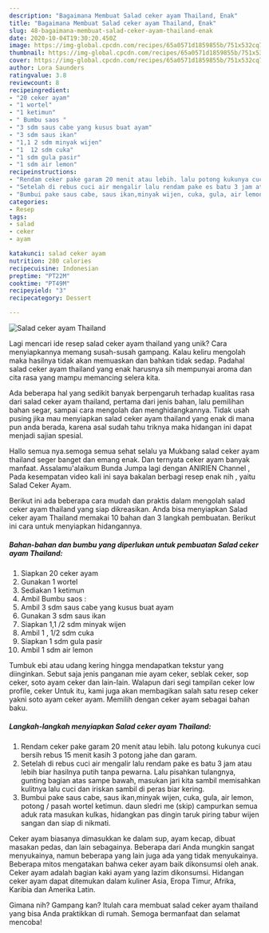 ```yaml
---
description: "Bagaimana Membuat Salad ceker ayam Thailand, Enak"
title: "Bagaimana Membuat Salad ceker ayam Thailand, Enak"
slug: 48-bagaimana-membuat-salad-ceker-ayam-thailand-enak
date: 2020-10-04T19:30:20.450Z
image: https://img-global.cpcdn.com/recipes/65a0571d1859855b/751x532cq70/salad-ceker-ayam-thailand-foto-resep-utama.jpg
thumbnail: https://img-global.cpcdn.com/recipes/65a0571d1859855b/751x532cq70/salad-ceker-ayam-thailand-foto-resep-utama.jpg
cover: https://img-global.cpcdn.com/recipes/65a0571d1859855b/751x532cq70/salad-ceker-ayam-thailand-foto-resep-utama.jpg
author: Lora Saunders
ratingvalue: 3.8
reviewcount: 8
recipeingredient:
- "20 ceker ayam"
- "1 wortel"
- "1 ketimun"
- " Bumbu saos "
- "3 sdm saus cabe yang kusus buat ayam"
- "3 sdm saus ikan"
- "1,1 2 sdm minyak wijen"
- "1  12 sdm cuka"
- "1 sdm gula pasir"
- "1 sdm air lemon"
recipeinstructions:
- "Rendam ceker pake garam 20 menit atau lebih. lalu potong kukunya cuci bersih rebus 15 menit kasih 3 potong jahe dan garam."
- "Setelah di rebus cuci air mengalir lalu rendam pake es batu 3 jam atau lebih biar hasilnya putih tanpa pewarna. Lalu pisahkan tulangnya, gunting bagian atas sampe bawah, masukan jari kita sambil memisahkan kulitnya lalu cuci dan iriskan sambil di peras biar kering."
- "Bumbui pake saus cabe, saus ikan,minyak wijen, cuka, gula, air lemon, potong / pasah wortel ketimun. daun sledri me (skip) campurkan semua aduk rata masukan kulkas, hidangkan pas dingin taruk piring tabur wijen sangan dan siap di nikmati."
categories:
- Resep
tags:
- salad
- ceker
- ayam

katakunci: salad ceker ayam 
nutrition: 280 calories
recipecuisine: Indonesian
preptime: "PT22M"
cooktime: "PT49M"
recipeyield: "3"
recipecategory: Dessert

---
```



![Salad ceker ayam Thailand](https://img-global.cpcdn.com/recipes/65a0571d1859855b/751x532cq70/salad-ceker-ayam-thailand-foto-resep-utama.jpg)

Lagi mencari ide resep salad ceker ayam thailand yang unik? Cara menyiapkannya memang susah-susah gampang. Kalau keliru mengolah maka hasilnya tidak akan memuaskan dan bahkan tidak sedap. Padahal salad ceker ayam thailand yang enak harusnya sih mempunyai aroma dan cita rasa yang mampu memancing selera kita.

Ada beberapa hal yang sedikit banyak berpengaruh terhadap kualitas rasa dari salad ceker ayam thailand, pertama dari jenis bahan, lalu pemilihan bahan segar, sampai cara mengolah dan menghidangkannya. Tidak usah pusing jika mau menyiapkan salad ceker ayam thailand yang enak di mana pun anda berada, karena asal sudah tahu triknya maka hidangan ini dapat menjadi sajian spesial.

Hallo semua nya.semoga semua sehat selalu ya Mukbang salad ceker ayam thailand seger banget dan emang enak. Dan ternyata ceker ayam banyak manfaat. Assalamu&#39;alaikum Bunda Jumpa lagi dengan ANIRIEN Channel , Pada kesempatan video kali ini saya bakalan berbagi resep enak nih , yaitu Salad Ceker Ayam.


Berikut ini ada beberapa cara mudah dan praktis dalam mengolah salad ceker ayam thailand yang siap dikreasikan. Anda bisa menyiapkan Salad ceker ayam Thailand memakai 10 bahan dan 3 langkah pembuatan. Berikut ini cara untuk menyiapkan hidangannya.

<!--inarticleads1-->

##### Bahan-bahan dan bumbu yang diperlukan untuk pembuatan Salad ceker ayam Thailand:

1. Siapkan 20 ceker ayam
1. Gunakan 1 wortel
1. Sediakan 1 ketimun
1. Ambil  Bumbu saos :
1. Ambil 3 sdm saus cabe yang kusus buat ayam
1. Gunakan 3 sdm saus ikan
1. Siapkan 1,1 /2 sdm minyak wijen
1. Ambil 1 , 1/2 sdm cuka
1. Siapkan 1 sdm gula pasir
1. Ambil 1 sdm air lemon


Tumbuk ebi atau udang kering hingga mendapatkan tekstur yang diinginkan. Sebut saja jenis panganan mie ayam ceker, seblak ceker, sop ceker, soto ayam ceker dan lain-lain. Walapun dari segi tampilan ceker low profile, ceker Untuk itu, kami juga akan membagikan salah satu resep ceker yakni soto ayam ceker ayam. Memilih dengan ceker ayam sebagai bahan baku. 

<!--inarticleads2-->

##### Langkah-langkah menyiapkan Salad ceker ayam Thailand:

1. Rendam ceker pake garam 20 menit atau lebih. lalu potong kukunya cuci bersih rebus 15 menit kasih 3 potong jahe dan garam.
1. Setelah di rebus cuci air mengalir lalu rendam pake es batu 3 jam atau lebih biar hasilnya putih tanpa pewarna. Lalu pisahkan tulangnya, gunting bagian atas sampe bawah, masukan jari kita sambil memisahkan kulitnya lalu cuci dan iriskan sambil di peras biar kering.
1. Bumbui pake saus cabe, saus ikan,minyak wijen, cuka, gula, air lemon, potong / pasah wortel ketimun. daun sledri me (skip) campurkan semua aduk rata masukan kulkas, hidangkan pas dingin taruk piring tabur wijen sangan dan siap di nikmati.


Ceker ayam biasanya dimasukkan ke dalam sup, ayam kecap, dibuat masakan pedas, dan lain sebagainya. Beberapa dari Anda mungkin sangat menyukainya, namun beberapa yang lain juga ada yang tidak menyukainya. Beberapa mitos mengatakan bahwa ceker ayam baik dikonsumsi oleh anak. Ceker ayam adalah bagian kaki ayam yang lazim dikonsumsi. Hidangan ceker ayam dapat ditemukan dalam kuliner Asia, Eropa Timur, Afrika, Karibia dan Amerika Latin. 

Gimana nih? Gampang kan? Itulah cara membuat salad ceker ayam thailand yang bisa Anda praktikkan di rumah. Semoga bermanfaat dan selamat mencoba!
